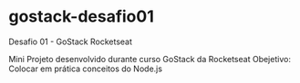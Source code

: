 # gostack-desafio01
Desafio 01 - GoStack Rocketseat

Mini Projeto desenvolvido durante curso GoStack da Rocketseat
Obejetivo: Colocar em prática conceitos do Node.js
